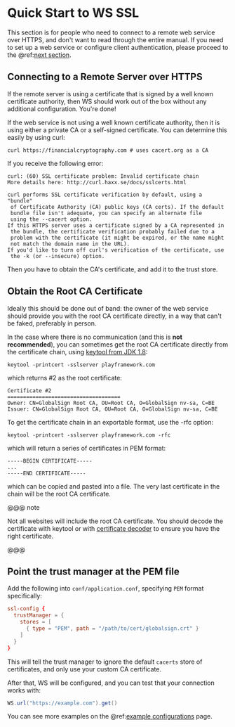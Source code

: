 # Quick Start to WS SSL

This section is for people who need to connect to a remote web service
over HTTPS, and don't want to read through the entire manual. If you
need to set up a web service or configure client authentication, please
proceed to the @ref:[next section](CertificateGeneration.md).

## Connecting to a Remote Server over HTTPS

If the remote server is using a certificate that is signed by a well
known certificate authority, then WS should work out of the box without
any additional configuration. You're done!

If the web service is not using a well known certificate authority, then
it is using either a private CA or a self-signed certificate. You can
determine this easily by using curl:

```
curl https://financialcryptography.com # uses cacert.org as a CA
```

If you receive the following error:

```
curl: (60) SSL certificate problem: Invalid certificate chain
More details here: http://curl.haxx.se/docs/sslcerts.html

curl performs SSL certificate verification by default, using a "bundle"
 of Certificate Authority (CA) public keys (CA certs). If the default
 bundle file isn't adequate, you can specify an alternate file
 using the --cacert option.
If this HTTPS server uses a certificate signed by a CA represented in
 the bundle, the certificate verification probably failed due to a
 problem with the certificate (it might be expired, or the name might
 not match the domain name in the URL).
If you'd like to turn off curl's verification of the certificate, use
 the -k (or --insecure) option.
```

Then you have to obtain the CA's certificate, and add it to the trust
store.

## Obtain the Root CA Certificate

Ideally this should be done out of band: the owner of the web service
should provide you with the root CA certificate directly, in a way that
can't be faked, preferably in person.

In the case where there is no communication (and this is **not
recommended**), you can sometimes get the root CA certificate directly
from the certificate chain, using
[keytool from JDK 1.8](http://docs.oracle.com/javase/8/docs/technotes/tools/unix/keytool.html):

```
keytool -printcert -sslserver playframework.com
```

which returns #2 as the root certificate:

```
Certificate #2
====================================
Owner: CN=GlobalSign Root CA, OU=Root CA, O=GlobalSign nv-sa, C=BE
Issuer: CN=GlobalSign Root CA, OU=Root CA, O=GlobalSign nv-sa, C=BE
```

To get the certificate chain in an exportable format, use the -rfc
option:

```
keytool -printcert -sslserver playframework.com -rfc
```

which will return a series of certificates in PEM format:

```
-----BEGIN CERTIFICATE-----
...
-----END CERTIFICATE-----
```

which can be copied and pasted into a file. The very last certificate in
the chain will be the root CA certificate.

@@@ note

Not all websites will include the root CA certificate. You
should decode the certificate with keytool or with [certificate
decoder](https://www.sslshopper.com/certificate-decoder.html) to
ensure you have the right certificate.

@@@

## Point the trust manager at the PEM file

Add the following into `conf/application.conf`, specifying `PEM`
format specifically:

```conf
ssl-config {
  trustManager = {
    stores = [
      { type = "PEM", path = "/path/to/cert/globalsign.crt" }
    ]
  }
}
```

This will tell the trust manager to ignore the default `cacerts` store
of certificates, and only use your custom CA certificate.

After that, WS will be configured, and you can test that your connection
works with:

```scala
WS.url("https://example.com").get()
```

You can see more examples on the @ref:[example configurations](ExampleSSLConfig.md) page.